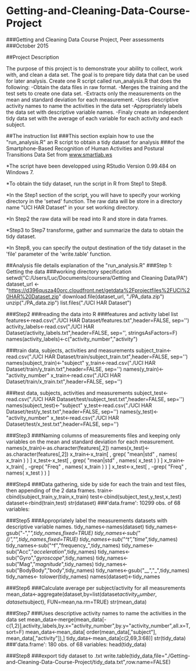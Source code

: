# Getting-and-Cleaning-Data-Course-Project
###Getting and Cleaning Data Course Project, Peer assessments
###October 2015

##Project Description

The purpose of this project is to demonstrate your ability to collect, work with, and clean a data set.
The goal is to prepare tidy data that can be used for later analysis.
Create one R script called run_analysis.R that does the following:
-Obtain the data files in raw format.
-Merges the training and the test sets to create one data set.
-Extracts only the measurements on the mean and standard deviation for each measurement. 
-Uses descriptive activity names to name the activities in the data set
-Appropriately labels the data set with descriptive variable names. 
-Finaly create an independent tidy data set with the average of each variable for each activity and each subject.


##The instruction list
###This section explain how to use the "run_analysis.R" an R script to obtain a tidy dataset for analysis
###of the Smartphone-Based Recognition of Human Activities and Postural Transitions Data Set from www.smartlab.ws

*The script have been developped using RStudio Version 0.99.484 on Windows 7.

*To obtain the tidy dataset, run the script in R from Step1 to Step8.

*In the Step1 section of the script, you will have to specify your working directory in the 'setwd' function. The raw data will be store in a directory name "UCI HAR Dataset" in your set working directory.

*In Step2 the raw data will be read into R and store in data frames.

*Step3 to Step7 transforme, gather and summarize the data to obtain the tidy dataset.

*In Step8, you can specify the output destination of the tidy dataset in the 'file' parameter of the 'write.table' function.


##Analysis file details explanation of the "run_analysis.R"
###Step 1: Getting the data
###working directory specification
setwd("C:/Users/Luc/Documents/coursera/Getting and Cleaning Data/PA")
dataset_url <- "https://d396qusza40orc.cloudfront.net/getdata%2Fprojectfiles%2FUCI%20HAR%20Dataset.zip"
download.file(dataset_url, "./PA_data.zip")
unzip("./PA_data.zip")
list.files("./UCI HAR Dataset")

###Step2
###reading the data into R
###features and activity label list
features<-read.csv("./UCI HAR Dataset/features.txt",header=FALSE, sep='')
activity_labels<-read.csv("./UCI HAR Dataset/activity_labels.txt",header=FALSE, sep='', stringsAsFactors=F)
names(activity_labels)<-c("activity_number","activity")

###train data, subjects, activities and measurements
subject_train<-read.csv("./UCI HAR Dataset/train/subject_train.txt",header=FALSE, sep='')
names(subject_train)<-"subject"
y_train<-read.csv("./UCI HAR Dataset/train/y_train.txt",header=FALSE, sep='')
names(y_train)<-"activity_number"
x_train<-read.csv("./UCI HAR Dataset/train/x_train.txt",header=FALSE, sep='')

###test data, subjects, activities and measurements
subject_test<-read.csv("./UCI HAR Dataset/test/subject_test.txt",header=FALSE, sep='')
names(subject_test)<-"subject"
y_test<-read.csv("./UCI HAR Dataset/test/y_test.txt",header=FALSE, sep='')
names(y_test)<-"activity_number"
x_test<-read.csv("./UCI HAR Dataset/test/x_test.txt",header=FALSE, sep='')

###Step3
###Naming columns of measurements files and keeping only variables on the mean and standard deviation for each measurement.
names(x_train)<-as.character(features[,2])
names(x_test)<-as.character(features[,2])
x_train<-x_train[ , grep( "mean|std" , names( x_train ) ) ]
x_test<-x_test[ , grep( "mean|std" , names( x_test ) ) ]
x_train<-x_train[ , -grep( "Freq" , names( x_train ) ) ]
x_test<-x_test[ , -grep( "Freq" , names( x_test ) ) ]

###Step4
###Data gathering, side by side for each the train and test files, then appending of the 2 data frames.
train<-cbind(subject_train,y_train,x_train)
test<-cbind(subject_test,y_test,x_test)
dataset<-rbind(train,test)
str(dataset)
###'data.frame':	10299 obs. of  68 variables:

###Step5
###Appropriately label the measurements datasets with descriptive variable names.
tidy_names<-names(dataset)
tidy_names<-gsub("-","_",tidy_names,fixed=TRUE)
tidy_names<-sub("()","",tidy_names,fixed=TRUE)
tidy_names<-sub("^t","time_",tidy_names)
tidy_names<-sub("^f","frequency_",tidy_names)
tidy_names<-sub("Acc","_acceleration_",tidy_names)
tidy_names<-sub("Gyro","_gyroscope_",tidy_names)
tidy_names<-sub("Mag","_magnitude_",tidy_names)
tidy_names<-sub("BodyBody","body",tidy_names)
tidy_names<-gsub("__","_",tidy_names)
tidy_names<- tolower(tidy_names)
names(dataset)<-tidy_names

###Step6
###Calculate average per subject/activity for all measurements
mean_data<-aggregate(dataset,by=list(dataset$activity_number,dataset$subject), FUN=mean,na.rm=TRUE)
str(mean_data)

###Step7
###Uses descriptive activity names to name the activities in the data set
mean_data<-merge(mean_data[-c(1,2)],activity_labels,by.x="activity_number",by.y="activity_number",all.x=T,sort=F)
mean_data<-mean_data[ order(mean_data[,"subject"], mean_data[,"activity"]),]
tidy_data<-mean_data[c(2,69,3:68)]
str(tidy_data)
###'data.frame':	180 obs. of  68 variables:
head(tidy_data)

###Step8
###export tidy dataset to .txt
write.table(tidy_data,file="./Getting-and-Cleaning-Data-Course-Project/tidy_data.txt",row.name=FALSE)
